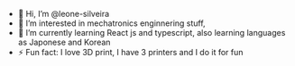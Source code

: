 - 👋 Hi, I’m @leone-silveira
- 👀 I’m interested in mechatronics enginnering stuff,
- 🌱 I’m currently learning React js and typescript, also learning languages as Japonese and Korean
- ⚡ Fun fact: I love 3D print, I have 3 printers and I do it for fun

<!---
leone-silveira/leone-silveira is a ✨ special ✨ repository because its `README.md` (this file) appears on your GitHub profile.
You can click the Preview link to take a look at your changes.
--->
